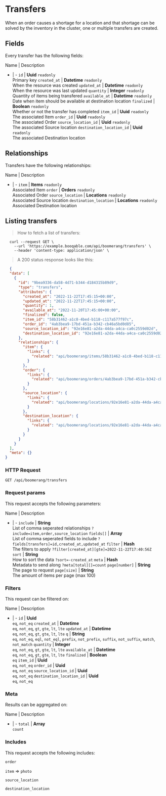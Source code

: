 # Transfers

When an order causes a shortage for a location and that shortage can be solved by the inventory in the cluster, one or multiple transfers are created.

## Fields
Every transfer has the following fields:

Name | Description
- | -
`id` | **Uuid** `readonly`<br>Primary key
`created_at` | **Datetime** `readonly`<br>When the resource was created
`updated_at` | **Datetime** `readonly`<br>When the resource was last updated
`quantity` | **Integer** `readonly`<br>Quantity of items being transfered
`available_at` | **Datetime** `readonly`<br>Date when item should be available at destination location
`finalized` | **Boolean** `readonly`<br>Whether or not the transfer has completed
`item_id` | **Uuid** `readonly`<br>The associated Item
`order_id` | **Uuid** `readonly`<br>The associated Order
`source_location_id` | **Uuid** `readonly`<br>The associated Source location
`destination_location_id` | **Uuid** `readonly`<br>The associated Destination location


## Relationships
Transfers have the following relationships:

Name | Description
- | -
`item` | **Items** `readonly`<br>Associated Item
`order` | **Orders** `readonly`<br>Associated Order
`source_location` | **Locations** `readonly`<br>Associated Source location
`destination_location` | **Locations** `readonly`<br>Associated Destination location


## Listing transfers



> How to fetch a list of transfers:

```shell
  curl --request GET \
    --url 'https://example.booqable.com/api/boomerang/transfers' \
    --header 'content-type: application/json' \
```

> A 200 status response looks like this:

```json
  {
  "data": [
    {
      "id": "9bea9336-da58-4d71-b344-d184315b89d9",
      "type": "transfers",
      "attributes": {
        "created_at": "2022-11-22T17:45:15+00:00",
        "updated_at": "2022-11-22T17:45:15+00:00",
        "quantity": 1,
        "available_at": "2022-11-20T17:45:00+00:00",
        "finalized": false,
        "item_id": "58b31462-a1c8-4bed-b118-c117a577f97c",
        "order_id": "4ab3bea9-17bd-451a-b342-cb46a5bd0d85",
        "source_location_id": "92e16e81-a2da-44da-a4ca-ca0c2559d02d",
        "destination_location_id": "92e16e81-a2da-44da-a4ca-ca0c2559d02d"
      },
      "relationships": {
        "item": {
          "links": {
            "related": "api/boomerang/items/58b31462-a1c8-4bed-b118-c117a577f97c"
          }
        },
        "order": {
          "links": {
            "related": "api/boomerang/orders/4ab3bea9-17bd-451a-b342-cb46a5bd0d85"
          }
        },
        "source_location": {
          "links": {
            "related": "api/boomerang/locations/92e16e81-a2da-44da-a4ca-ca0c2559d02d"
          }
        },
        "destination_location": {
          "links": {
            "related": "api/boomerang/locations/92e16e81-a2da-44da-a4ca-ca0c2559d02d"
          }
        }
      }
    }
  ],
  "meta": {}
}
```

### HTTP Request

`GET /api/boomerang/transfers`

### Request params

This request accepts the following parameters:

Name | Description
- | -
`include` | **String** <br>List of comma seperated relationships `?include=item,order,source_location`
`fields[]` | **Array** <br>List of comma seperated fields to include `?fields[transfers]=id,created_at,updated_at`
`filter` | **Hash** <br>The filters to apply `?filter[created_at][gte]=2022-11-22T17:40:56Z`
`sort` | **String** <br>How to sort the data `?sort=-created_at`
`meta` | **Hash** <br>Metadata to send along `?meta[total][]=count`
`page[number]` | **String** <br>The page to request
`page[size]` | **String** <br>The amount of items per page (max 100)


### Filters

This request can be filtered on:

Name | Description
- | -
`id` | **Uuid** <br>`eq`, `not_eq`
`created_at` | **Datetime** <br>`eq`, `not_eq`, `gt`, `gte`, `lt`, `lte`
`updated_at` | **Datetime** <br>`eq`, `not_eq`, `gt`, `gte`, `lt`, `lte`
`q` | **String** <br>`eq`, `not_eq`, `eql`, `not_eql`, `prefix`, `not_prefix`, `suffix`, `not_suffix`, `match`, `not_match`
`quantity` | **Integer** <br>`eq`, `not_eq`, `gt`, `gte`, `lt`, `lte`
`available_at` | **Datetime** <br>`eq`, `not_eq`, `gt`, `gte`, `lt`, `lte`
`finalized` | **Boolean** <br>`eq`
`item_id` | **Uuid** <br>`eq`, `not_eq`
`order_id` | **Uuid** <br>`eq`, `not_eq`
`source_location_id` | **Uuid** <br>`eq`, `not_eq`
`destination_location_id` | **Uuid** <br>`eq`, `not_eq`


### Meta

Results can be aggregated on:

Name | Description
- | -
`total` | **Array** <br>`count`


### Includes

This request accepts the following includes:

`order`


`item` => 
`photo`




`source_location`


`destination_location`





